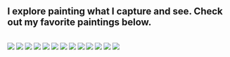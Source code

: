 ## I explore painting what I capture and see. Check out my favorite paintings below. ##



<br>



<img class="profile-picture" src="paintings/painting1.jpg">



<img class="profile-picture" src="paintings/painting2.jpg">



<img class="profile-picture" src="paintings/painting3.jpg">



<img class="profile-picture" src="paintings/painting4.jpg">



<img class="profile-picture" src="paintings/painting5.jpg">



<img class="profile-picture" src="paintings/painting6.jpg">



<img class="profile-picture" src="paintings/painting7.jpg">



<img class="profile-picture" src="paintings/painting8.jpg">



<img class="profile-picture" src="paintings/painting9.jpg">



<img class="profile-picture" src="paintings/painting10.jpg">



<img class="profile-picture" src="paintings/painting11.jpg">



<img class="profile-picture" src="paintings/painting12.jpg">



<img class="profile-picture" src="paintings/painting13.jpg">





<br>

<br>
  
  
  
